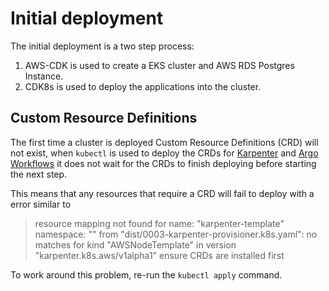 # Initial deployment

The initial deployment is a two step process:

1. AWS-CDK is used to create a EKS cluster and AWS RDS Postgres Instance.
2. CDK8s is used to deploy the applications into the cluster.

## Custom Resource Definitions

The first time a cluster is deployed Custom Resource Definitions (CRD) will not exist, when `kubectl` is used to deploy the CRDs for [Karpenter](./components/karpenter.md) and [Argo Workflows](./components/argo.workflows.md) it does not wait for the CRDs to finish deploying before starting the next step.

This means that any resources that require a CRD will fail to deploy with a error similar to

> resource mapping not found for name: "karpenter-template" namespace: "" from "dist/0003-karpenter-provisioner.k8s.yaml": no matches for kind "AWSNodeTemplate" in version "karpenter.k8s.aws/v1alpha1"
> ensure CRDs are installed first

To work around this problem, re-run the `kubectl apply` command.
